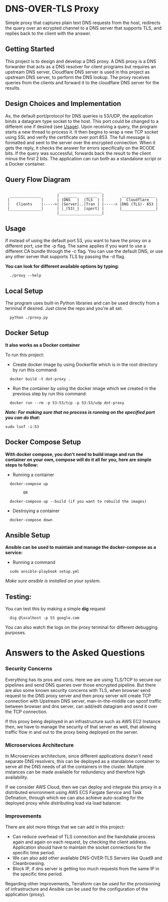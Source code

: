 # DNS-OVER-TLS Proxy

Simple proxy that captures plain text DNS requests from the host, redirects the query over an ecrypted channel to a DNS server that supports TLS, and replies back to the client with the answer.

## Getting Started

This project is to design and develop a DNS proxy. A DNS proxy is a DNS forwarder that acts as a DNS resolver for client programs but requires an upstream DNS server, Cloudflare DNS server is used in this project as upstream DNS server, to perform the DNS lookup. The proxy receives queries from the clients and forward it to the cloudflare DNS server for the results.

## Design Choices and Implementation

As, the default port/protocol for DNS queries is 53/UDP, the application binds a datagram type socket to the host. This port could be changed to a different one if desired (see [Usage](#usage)). Upon receiving a query, the program starts a new thread to process it. It then begins to wrap a new TCP socket using SSL and verify the certificate over port 853. The full message is formatted and sent to the server over the encrypted connection. When it gets the reply, it checks the answer for errors specifically on the RCODE bits. If the query was successful, forwards back the result to the client minus the first 2 bits. The application can run both as a standalone script or a Docker container.

## Query Flow Diagram

                           
                            ___________________
      ______________       |  ______    _____  |        _______________ 
     |              |      | |DNS   |  |TLS  | |       |  Cloudflare   | 
     |   Clients    |----->| |Server|..|Tran | |-----> |DNS (TLS)- 853 |
     |______________|      | |_(53)_|  |sport| |       |_______________|
                           |___________________|
                           

## Usage

If instead of using the default port 53, you want to have the proxy on a different port, use the -p flag. The same applies if you want to use a different CA bundle through the -c flag. You can use the default DNS, or use any other server that supports TLS by passing the -d flag.

**You can look for different available options by typing:**

```
  ./proxy --help
```

## Local Setup

The program uses built-in Python libraries and can be used directly from a terminal if desired. Just clone the repo and you're all set.

```
  python ./proxy.py
```

## Docker Setup

**It also works as a Docker container**

To run this project:

- Create docker image by using Dockerfile which is in the root directory by run this command:
```
  docker build -t dot-proxy .
```

- Run the container by using the docker image which we created in the previous step by run this command:
```
  docker run --rm -p 53:53/tcp -p 53:53/udp dot-proxy
```

***Note: For making sure that no process is running on the specified port you can do that:***

`
  sudo lsof -i:53
`

## Docker Compose Setup

**With docker compose, you don't need to build image and run the container on your own, compose will do it all for you, here are simple steps to follow:**

- Running a container

```
  docker-compose up 
  
        OR 
  
  docker-compose up --build (if you want to rebuild the images)
```
- Destroying a container

```
  docker-compose down
```

## Ansible Setup

**Ansible can be used to maintain and manage the docker-compose as a service:**

- Running a command

```
  sudo ansible-playbook setup.yml
```

<i>Make sure ansible is installed on your system.</i>

## Testing:

You can test this by making a simple **dig** request
```
  dig @localhost -p 53 google.com
```
You can also watch the logs on the proxy terminal for different debugging purposes.

# Answers to the Asked Questions

### **Security Concerns**

Everything has its pros and cons. Here we are using TLS/TCP to secure our pipelines and send DNS queries over those encrypted pipeline. But there are also some known security concerns with TLS, when browser send request to the DNS proxy server and then proxy server will create TCP connection with Upstream DNS server, man-in-the-middle can spoof traffic between browser and dns server, can add/edit datagram and send it over the TCP connection. 

If this proxy being deployed in an infrastructure such as AWS EC2 Instance then, we have to manage the security of that server as well, that allowing traffic flow in and out to the proxy being deployed on the server.

### **Microservices Architecture**

In Microservices architecture, since different applications doesn't need separate DNS resolvers, this can be deployed as a standalone container to serve all the DNS needs of all the containers in the cluster. Multiple instances can be made available for redundancy and therefore high availability.

If we consider AWS Cloud, then we can deploy and integrate this proxy in a distributed environment using AWS ECS Fargate Service and Task Defination, through which we can also achieve auto-scaling for the deployed proxy while distributing load via load balancer.

### **Improvements**

There are alot more things that we can add in this project:
* Can reduce overhead of TLS connection and the handshake process again and again on each request, by checking the client address. Application should have to maintain the socket connections for the specific time period.
* We can also add other available DNS-OVER-TLS Servers like Quad9 and Cleanbrowsing.
* Block IP, if dns server is getting too much requests from the same IP in the specific time period.

Regarding other improvements, Terraform can be used for the provisioning of infrastructure and Ansible can be used for the configuration of the application (proxy).